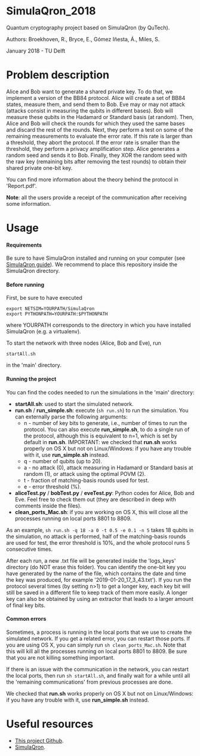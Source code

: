 # SimulaQron_2018
Quantum cryptography project based on SimulaQron (by QuTech).

Authors: Broekhoven, R., Bryce, E., Gómez Iñesta, Á., Miles, S.

January 2018 - TU Delft

# Problem description
Alice and Bob want to generate a shared private key. To do that, we implement a version of the BB84 protocol. Alice will create a set of BB84 states, measure them, and send them to Bob. Eve may or may not attack (attacks consist in measuring the qubits in different bases). Bob will measure these qubits in the Hadamard or Standard basis (at random). Then, Alice and Bob will check the rounds for which they used the same bases and discard the rest of the rounds. Next, they perform a test on some of the remaining measurements to evaluate the error rate. If this rate is larger than a threshold, they abort the protocol. If the error rate is smaller than the threshold, they perform a privacy amplification step. Alice generates a random seed and sends it to Bob. Finally, they XOR the random seed with the raw key (remaining bits after removing the test rounds) to obtain their shared private one-bit key.

You can find more information about the theory behind the protocol in 'Report.pdf'.

**Note**: all the users provide a receipt of the communication after receiving some information.

# Usage
#### Requirements
Be sure to have SimulaQron installed and running on your computer (see [SimulaQron guide](https://softwarequtech.github.io/SimulaQron/html/GettingStarted.html)).
We recommend to place this repository inside the SimulaQron directory.

#### Before running
First, be sure to have executed 
```
export NETSIM=YOURPATH/SimulaQron
export PYTHONPATH=YOURPATH:$PYTHONPATH
```
where YOURPATH corresponds to the directory in which you have installed SimulaQron (e.g. a virtualenv).

To start the network with three nodes (Alice, Bob and Eve), run
```
startAll.sh
```
in the 'main' directory.

#### Running the project
You can find the codes needed to run the simulations in the 'main' directory:
* **startAll.sh**: used to start the simulated network.
* **run.sh** / **run_simple.sh**: execute (`sh run.sh`) to run the simulation. You can externally parse the following arguments:
	- n - number of key bits to generate, i.e., number of times to run the protocol. You can also execute **run_simple.sh**, to do a single run of the protocol, although this is equivalent to n=1, which is set by default in **run.sh**. IMPORTANT: we checked that **run.sh** works properly on OS X but not on Linux/Windows: if you have any trouble with it, use **run_simple.sh** instead.
	- q - number of qubits (up to 20).
	- a - no attack (0), attack measuring in Hadamard or Standard basis at random (1), or attack using the optimal POVM (2).
	- t - fraction of matching-basis rounds used for test.
	- e - error threshold (%).
* **aliceTest.py** / **bobTest.py** / **eveTest.py**: Python codes for Alice, Bob and Eve. Feel free to check them out (they are described in deep with comments inside the files).
* **clean_ports_Mac.sh**: if you are working on OS X, this will close all the processes running on local ports 8801 to 8809.

As an example, `sh run.sh -q 18 -a 0 -t 0.5 -e 0.1 -n 5` takes 18 qubits in the simulation, no attack is performed, half of the matching-basis rounds are used for test, the error threshold is 10%, and the whole protocol runs 5 consecutive times.

After each run, a new .txt file will be generated inside the 'logs_keys' directory (do NOT erase this folder). You can identify the one-bit key you have generated by the name of the file, which contains the date and time the key was produced, for example '2019-01-20_17_3_43.txt'). If you run the protocol several times (by setting n>1) to get a longer key, each key bit will still be saved in a different file to keep track of them more easily. 
A longer key can also be obtained by using an extractor that leads to a larger amount of final key bits.

#### Common errors
Sometimes, a process is running in the local ports that we use to create the simulated network. If you get a related error, you can restart those ports. If you are using OS X, you can simply run `sh clean_ports_Mac.sh`. Note that this will kill all the processes running on local ports 8801 to 8809. Be sure that you are not killing something important.

If there is an issue with the communication in the network, you can restart the local ports, then run `sh startAll.sh`, and finally wait for a while until all the 'remaining communications' from previous processes are done.

We checked that **run.sh** works properly on OS X but not on Linux/Windows: if you have any trouble with it, use **run_simple.sh** instead.

# Useful resources
* [This project Github](https://github.com/AlvaroGI/SimulaQron_2018).
* [SimulaQron](https://softwarequtech.github.io/SimulaQron/html/GettingStarted.html).
